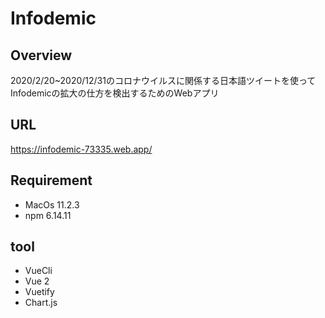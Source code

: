 # Infodemic

## Overview
2020/2/20~2020/12/31のコロナウイルスに関係する日本語ツイートを使ってInfodemicの拡大の仕方を検出するためのWebアプリ

<!-- ## Demo
![portfolio](https://user-images.githubusercontent.com/62871691/119521109-cfebcf00-bdb5-11eb-866d-012698178aeb.gif) -->

## URL
https://infodemic-73335.web.app/

## Requirement
* MacOs 11.2.3
* npm 6.14.11

## tool
* VueCli
* Vue 2
* Vuetify 
* Chart.js
